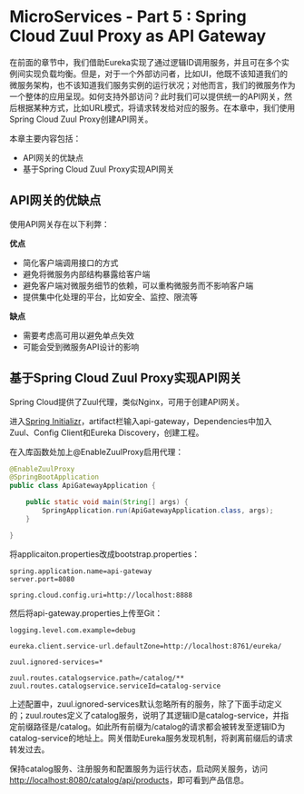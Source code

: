 # MicroServices - Part 5 : Spring Cloud Zuul Proxy as API Gateway
在前面的章节中，我们借助Eureka实现了通过逻辑ID调用服务，并且可在多个实例间实现负载均衡。但是，对于一个外部访问者，比如UI，他既不该知道我们的微服务架构，也不该知道我们服务实例的运行状况；对他而言，我们的微服务作为一个整体的应用呈现。如何支持外部访问？此时我们可以提供统一的API网关，然后根据某种方式，比如URL模式，将请求转发给对应的服务。在本章中，我们使用Spring Cloud Zuul Proxy创建API网关。

本章主要内容包括：
- API网关的优缺点
- 基于Spring Cloud Zuul Proxy实现API网关

## API网关的优缺点
使用API网关存在以下利弊：

**优点**
- 简化客户端调用接口的方式
- 避免将微服务内部结构暴露给客户端
- 避免客户端对微服务细节的依赖，可以重构微服务而不影响客户端
- 提供集中化处理的平台，比如安全、监控、限流等

**缺点**
- 需要考虑高可用以避免单点失效
- 可能会受到微服务API设计的影响

## 基于Spring Cloud Zuul Proxy实现API网关
Spring Cloud提供了Zuul代理，类似Nginx，可用于创建API网关。

进入[Spring Initializr](https://start.spring.io/)，artifact栏输入api-gateway，Dependencies中加入Zuul、Config Client和Eureka Discovery，创建工程。

在入库函数处加上@EnableZuulProxy启用代理：
```java
@EnableZuulProxy
@SpringBootApplication
public class ApiGatewayApplication {

	public static void main(String[] args) {
		SpringApplication.run(ApiGatewayApplication.class, args);
	}

}
```
将applicaiton.properties改成bootstrap.properties：
```
spring.application.name=api-gateway
server.port=8080

spring.cloud.config.uri=http://localhost:8888
```
然后将api-gateway.properties上传至Git：
```
logging.level.com.example=debug

eureka.client.service-url.defaultZone=http://localhost:8761/eureka/

zuul.ignored-services=*

zuul.routes.catalogservice.path=/catalog/**
zuul.routes.catalogservice.serviceId=catalog-service
```
上述配置中，zuul.ignored-services默认忽略所有的服务，除了下面手动定义的；zuul.routes定义了catalog服务，说明了其逻辑ID是catalog-service，并指定前缀路径是/catalog。如此所有前缀为/catalog的请求都会被转发至逻辑ID为catalog-service的地址上。网关借助Eureka服务发现机制，将剥离前缀后的请求转发过去。

保持catalog服务、注册服务和配置服务为运行状态，启动网关服务，访问[http://localhost:8080/catalog/api/products](http://localhost:8080/catalog/api/products)，即可看到产品信息。
